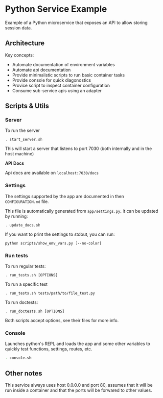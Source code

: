 # Python Service Example

Example of a Python microservice that exposes an API to allow storing session data.

## Architecture

Key concepts:

- Automate documentation of environment variables
- Automate api documentation
- Provide minimalistic scripts to run basic container tasks
- Provide console for quick diagonostics
- Provice script to inspect container configuration
- Consume sub-service apis using an adapter

## Scripts & Utils

### Server

To run the server

```
. start_server.sh
```

This will start a server that listens to port 7030 (both internally and in the host machine)

**API Docs**

Api docs are available on `localhost:7030/docs`

### Settings

The settings supported by the app are documented in then `CONFIGURATION.md` file. 

This file is automatically generated from `app/settings.py`. It can be updated by running:

```
. update_docs.sh
```

If you want to print the settings to stdout, you can run:

```
python scripts/show_env_vars.py [--no-color]
```

### Run tests

To run regular tests:

```
. run_tests.sh [OPTIONS]
```

To run a specific test

```
. run_tests.sh tests/path/to/file_test.py
```

To run doctests:

```
. run_doctests.sh [OPTIONS]
```

Both scripts accept options, see their files for more info.

### Console

Launches python's REPL and loads the app and some other variables to quickly test functions, settings, routes, etc.

```bash
. console.sh
```

## Other notes

This service always uses host 0.0.0.0 and port 80, assumes that it will be run inside a container and that the ports
will be forwared to other values.
